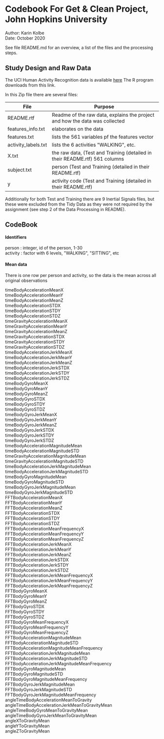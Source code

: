 # Codebook  For Get & Clean Project, John Hopkins University

Author: Karin Kolbe <br /> 
Date: October 2020  


See file README.md for an overview, a list of the files and the processing steps.


## Study Design and Raw Data

The UCI Human Activity Recognition data is available [here](https://d396qusza40orc.cloudfront.net/getdata%2Fprojectfiles%2FUCI%20HAR%20Dataset.zip)
The R program downloads from this link.<br />

In this Zip file there are several files:<br /> 

File | Purpose
--- | ---
README.rtf | Readme of the raw data, explains the project and how the data was collected 
features_info.txt | elaborates on the data
features.txt | lists the 561 variables pf the features vector
activity_labels.txt | lists the 6 activities "WALKING", etc.
X.txt | the raw data, (Test and Training (detailed in their README.rtf) 561 columns
subject.txt | person  (Test and Training (detailed in their README.rtf)
y | activity code (Test and Training (detailed in their README.rtf)
 

Additionally for both Test and Training there are 9 Inertial Signals files, but these were excluded from the Tidy Data as they were not required by the assignment 
(see step 2 of the Data Processing in README).


## CodeBook

#### Identifiers

person	 : integer, id of the person, 1-30<br /> 
activity : factor with 6 levels, "WALKING", "SITTING", etc
	
#### Mean data
There is one row per person and activity, so the data is the mean across all original observations

timeBodyAccelerationMeanX                           timeBodyAccelerationMeanY                               
timeBodyAccelerationMeanZ                               
timeBodyAccelerationSTDX                            timeBodyAccelerationSTDY                                
timeBodyAccelerationSTDZ                                
timeGravityAccelerationMeanX                        timeGravityAccelerationMeanY                            
timeGravityAccelerationMeanZ                            
timeGravityAccelerationSTDX                         timeGravityAccelerationSTDY                             
timeGravityAccelerationSTDZ                             
timeBodyAccelerationJerkMeanX                       timeBodyAccelerationJerkMeanY                           
timeBodyAccelerationJerkMeanZ                           
timeBodyAccelerationJerkSTDX                        timeBodyAccelerationJerkSTDY                            
timeBodyAccelerationJerkSTDZ                            
timeBodyGyroMeanX                                   timeBodyGyroMeanY                                       
timeBodyGyroMeanZ                                       
timeBodyGyroSTDX                                    timeBodyGyroSTDY                                        
timeBodyGyroSTDZ                                        
timeBodyGyroJerkMeanX                               timeBodyGyroJerkMeanY                                   
timeBodyGyroJerkMeanZ                                   
timeBodyGyroJerkSTDX                                timeBodyGyroJerkSTDY                                    
timeBodyGyroJerkSTDZ                                    
timeBodyAccelerationMagnitudeMean                   timeBodyAccelerationMagnitudeSTD                        
timeGravityAccelerationMagnitudeMean                    
timeGravityAccelerationMagnitudeSTD                 timeBodyAccelerationJerkMagnitudeMean                   
timeBodyAccelerationJerkMagnitudeSTD                    
timeBodyGyroMagnitudeMean                           timeBodyGyroMagnitudeSTD                                
timeBodyGyroJerkMagnitudeMean                           
timeBodyGyroJerkMagnitudeSTD                        FFTBodyAccelerationMeanX                                
FFTBodyAccelerationMeanY                                
FFTBodyAccelerationMeanZ                            FFTBodyAccelerationSTDX                                 
FFTBodyAccelerationSTDY                                 
FFTBodyAccelerationSTDZ                             FFTBodyAccelerationMeanFrequencyX                       
FFTBodyAccelerationMeanFrequencyY                       
FFTBodyAccelerationMeanFrequencyZ                   FFTBodyAccelerationJerkMeanX                            
FFTBodyAccelerationJerkMeanY                            
FFTBodyAccelerationJerkMeanZ                        FFTBodyAccelerationJerkSTDX                             
FFTBodyAccelerationJerkSTDY                             
FFTBodyAccelerationJerkSTDZ                         FFTBodyAccelerationJerkMeanFrequencyX                   
FFTBodyAccelerationJerkMeanFrequencyY                   
FFTBodyAccelerationJerkMeanFrequencyZ               FFTBodyGyroMeanX                                        
FFTBodyGyroMeanY                                        
FFTBodyGyroMeanZ                                    FFTBodyGyroSTDX                                         
FFTBodyGyroSTDY                                         
FFTBodyGyroSTDZ                                     FFTBodyGyroMeanFrequencyX                               
FFTBodyGyroMeanFrequencyY                               
FFTBodyGyroMeanFrequencyZ                           FFTBodyAccelerationMagnitudeMean                        
FFTBodyAccelerationMagnitudeSTD                         
FFTBodyAccelerationMagnitudeMeanFrequency           FFTBodyAccelerationJerkMagnitudeMean                    
FFTBodyAccelerationJerkMagnitudeSTD                     
FFTBodyAccelerationJerkMagnitudeMeanFrequency FFTBodyGyroMagnitudeMean                                
FFTBodyGyroMagnitudeSTD                                 
FFTBodyGyroMagnitudeMeanFrequency                   FFTBodyGyroJerkMagnitudeMean                            
FFTBodyGyroJerkMagnitudeSTD                             
FFTBodyGyroJerkMagnitudeMeanFrequency               angleTimeBodyAccelerationMeanToGravity                  
angleTimeBodyAccelerationJerkMeanToGravityMean          
angleTimeBodyGyroMeanToGravityMean                  angleTimeBodyGyroJerkMeanToGravityMean                  
angleXToGravityMean                                     
angleYToGravityMean                                 angleZToGravityMean                                 

